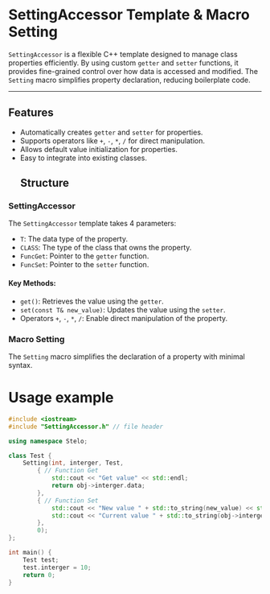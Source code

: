 # SettingAccessor Template & Macro Setting

`SettingAccessor` is a flexible C++ template designed to manage class properties efficiently. By using custom `getter` and `setter` functions, it provides fine-grained control over how data is accessed and modified. The `Setting` macro simplifies property declaration, reducing boilerplate code.

---

## Features
- Automatically creates `getter` and `setter` for properties.
- Supports operators like `+`, `-`, `*`, `/` for direct manipulation.
- Allows default value initialization for properties.
- Easy to integrate into existing classes.
  ## Structure

### SettingAccessor
The `SettingAccessor` template takes 4 parameters:
- `T`: The data type of the property.
- `CLASS`: The type of the class that owns the property.
- `FuncGet`: Pointer to the `getter` function.
- `FuncSet`: Pointer to the `setter` function.

#### Key Methods:
- `get()`: Retrieves the value using the `getter`.
- `set(const T& new_value)`: Updates the value using the `setter`.
- Operators `+`, `-`, `*`, `/`: Enable direct manipulation of the property.

### Macro Setting
The `Setting` macro simplifies the declaration of a property with minimal syntax.

# Usage example
``` c++
#include <iostream>
#include "SettingAccessor.h" // file header

using namespace Stelo;

class Test {
	Setting(int, interger, Test, 
		{ // Function Get
			std::cout << "Get value" << std::endl; 
			return obj->interger.data; 
		},
		{ // Function Set
			std::cout << "New value " + std::to_string(new_value) << std::endl;
			std::cout << "Current value " + std::to_string(obj->interger()) << std::endl;
		}, 
		0);
};

int main() {
	Test test;
	test.interger = 10;
	return 0;
}
```

